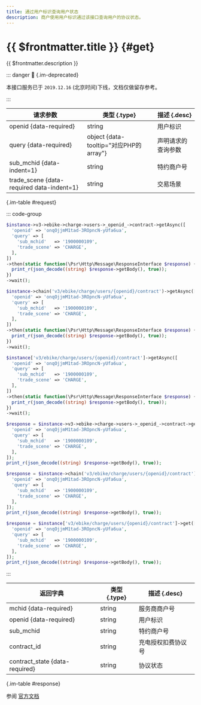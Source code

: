 ```yaml
---
title: 通过用户标识查询用户状态
description: 商户使用用户标识通过该接口查询用户的协议状态。
---
```


# {{ $frontmatter.title }} {#get}

{{ $frontmatter.description }}

::: danger :no_entry_sign: {.im-deprecated}

本接口服务已于 `2019.12.16` (北京时间)下线，文档仅做留存参考。

:::

| 请求参数 | 类型 {.type} | 描述 {.desc}
| --- | --- | ---
| openid {data-required} | string | 用户标识
| query {data-required} | object {data-tooltip="对应PHP的array"} | 声明请求的查询参数
| sub_mchid {data-indent=1} | string | 特约商户号
| trade_scene {data-required data-indent=1} | string | 交易场景

{.im-table #request}

::: code-group

```php [异步纯链式]
$instance->v3->ebike->charge->users->_openid_->contract->getAsync([
  'openid' => 'onqOjjmM1tad-3ROpncN-yUfa6ua',
  'query' => [
    'sub_mchid'   => '1900000109',
    'trade_scene' => 'CHARGE',
  ],
])
->then(static function(\Psr\Http\Message\ResponseInterface $response) {
  print_r(json_decode((string) $response->getBody(), true));
})
->wait();
```

```php [异步声明式]
$instance->chain('v3/ebike/charge/users/{openid}/contract')->getAsync([
  'openid' => 'onqOjjmM1tad-3ROpncN-yUfa6ua',
  'query' => [
    'sub_mchid'   => '1900000109',
    'trade_scene' => 'CHARGE',
  ],
])
->then(static function(\Psr\Http\Message\ResponseInterface $response) {
  print_r(json_decode((string) $response->getBody(), true));
})
->wait();
```

```php [异步属性式]
$instance['v3/ebike/charge/users/{openid}/contract']->getAsync([
  'openid' => 'onqOjjmM1tad-3ROpncN-yUfa6ua',
  'query' => [
    'sub_mchid'   => '1900000109',
    'trade_scene' => 'CHARGE',
  ],
])
->then(static function(\Psr\Http\Message\ResponseInterface $response) {
  print_r(json_decode((string) $response->getBody(), true));
})
->wait();
```

```php [同步纯链式]
$response = $instance->v3->ebike->charge->users->_openid_->contract->get([
  'openid' => 'onqOjjmM1tad-3ROpncN-yUfa6ua',
  'query' => [
    'sub_mchid'   => '1900000109',
    'trade_scene' => 'CHARGE',
  ],
]);
print_r(json_decode((string) $response->getBody(), true));
```

```php [同步声明式]
$response = $instance->chain('v3/ebike/charge/users/{openid}/contract')->get([
  'openid' => 'onqOjjmM1tad-3ROpncN-yUfa6ua',
  'query' => [
    'sub_mchid'   => '1900000109',
    'trade_scene' => 'CHARGE',
  ],
]);
print_r(json_decode((string) $response->getBody(), true));
```

```php [同步属性式]
$response = $instance['v3/ebike/charge/users/{openid}/contract']->get([
  'openid' => 'onqOjjmM1tad-3ROpncN-yUfa6ua',
  'query' => [
    'sub_mchid'   => '1900000109',
    'trade_scene' => 'CHARGE',
  ],
]);
print_r(json_decode((string) $response->getBody(), true));
```

:::

| 返回字典 | 类型 {.type} | 描述 {.desc}
| --- | --- | ---
| mchid {data-required} | string | 服务商商户号
| openid {data-required} | string | 用户标识
| sub_mchid | string | 特约商户号
| contract_id | string | 充电授权扣费协议号
| contract_state {data-required} | string | 协议状态

{.im-table #response}

参阅 [官方文档](https://pay.weixin.qq.com/wiki/doc/apiv3/wxpay/vehicle/ebike/chapter3_1.shtml)
